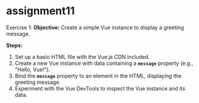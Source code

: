# assignment11
Exercise 1:
**Objective:** Create a simple Vue instance to display a greeting message.

**Steps:**

1. Set up a basic HTML file with the Vue.js CDN included.
2. Create a new Vue instance with data containing a **`message`** property (e.g., "Hello, Vue!").
3. Bind the **`message`** property to an element in the HTML, displaying the greeting message.
4. Experiment with the Vue DevTools to inspect the Vue instance and its data.
